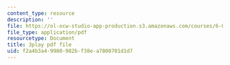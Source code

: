 ```yaml
---
content_type: resource
description: ''
file: https://ol-ocw-studio-app-production.s3.amazonaws.com/courses/6-00-introduction-to-computer-science-and-programming-fall-2008/f2a4b3a49980982bf38ea7800701d1d7_Pij6J0HsYFA.pdf
file_type: application/pdf
resourcetype: Document
title: 3play pdf file
uid: f2a4b3a4-9980-982b-f38e-a7800701d1d7
---
```

